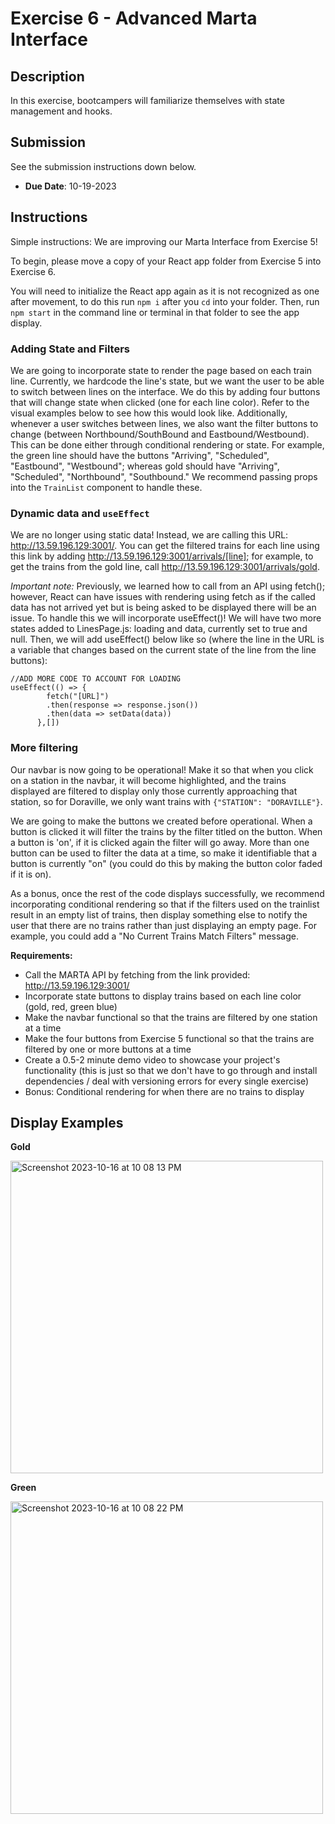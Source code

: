 # Exercise 6 - Advanced Marta Interface

## Description
In this exercise, bootcampers will familiarize themselves with state management and hooks.

## Submission
See the submission instructions down below.
- **Due Date**: 10-19-2023

## Instructions

Simple instructions: We are improving our Marta Interface from Exercise 5!

To begin, please move a copy of your React app folder from Exercise 5 into Exercise 6.

You will need to initialize the React app again as it is not recognized as one after movement, to do this run `npm i` after you `cd` into your folder. Then, run `npm start` in the command line or terminal in that folder to see the app display.

### Adding State and Filters

We are going to incorporate state to render the page based on each train line. Currently, we hardcode the line's state, but we want the user to be able to switch between lines on the interface. We do this by adding four buttons that will change state when clicked (one for each line color). Refer to the visual examples below to see how this would look like. Additionally, whenever a user switches between lines, we also want the filter buttons to change (between Northbound/SouthBound and Eastbound/Westbound). This can be done either through conditional rendering or state. For example, the green line should have the buttons "Arriving", "Scheduled", "Eastbound", "Westbound"; whereas gold should have "Arriving", "Scheduled", "Northbound", "Southbound." We recommend passing props into the `TrainList` component to handle these.

### Dynamic data and `useEffect`

We are no longer using static data! Instead, we are calling this URL: http://13.59.196.129:3001/. You can get the filtered trains for each line using this link by adding http://13.59.196.129:3001/arrivals/[line]; for example, to get the trains from the gold line, call http://13.59.196.129:3001/arrivals/gold. 

*Important note:* Previously, we learned how to call from an API using fetch(); however, React can have issues with rendering using fetch as if the called data has not arrived yet but is being asked to be displayed there will be an issue. To handle this we will incorporate useEffect()! We will have two more states added to LinesPage.js: loading and data, currently set to true and null. Then, we will add useEffect() below like so (where the line in the URL is a variable that changes based on the current state of the line from the line buttons):

```
//ADD MORE CODE TO ACCOUNT FOR LOADING
useEffect(() => {
        fetch("[URL]")
        .then(response => response.json())
        .then(data => setData(data))
      },[])
```

### More filtering

Our navbar is now going to be operational! Make it so that when you click on a station in the navbar, it will become highlighted, and the trains displayed are filtered to display only those currently approaching that station, so for Doraville, we only want trains with `{"STATION": "DORAVILLE"}`.

We are going to make the buttons we created before operational. When a button is clicked it will filter the trains by the filter titled on the button. When a button is 'on', if it is clicked again the filter will go away. More than one button can be used to filter the data at a time, so make it identifiable that a button is currently "on" (you could do this by making the button color faded if it is on).

As a bonus, once the rest of the code displays successfully, we recommend incorporating conditional rendering so that if the filters used on the trainlist result in an empty list of trains, then display something else to notify the user that there are no trains rather than just displaying an empty page. For example, you could add a "No Current Trains Match Filters" message.

**Requirements:**
- Call the MARTA API by fetching from the link provided: http://13.59.196.129:3001/
- Incorporate state buttons to display trains based on each line color (gold, red, green blue)
- Make the navbar functional so that the trains are filtered by one station at a time
- Make the four buttons from Exercise 5 functional so that the trains are filtered by one or more buttons at a time
- Create a 0.5-2 minute demo video to showcase your project's functionality (this is just so that we don't have to go through and install dependencies / deal with versioning errors for every single exercise)
- Bonus: Conditional rendering for when there are no trains to display

## Display Examples

**Gold**

<img width="500" alt="Screenshot 2023-10-16 at 10 08 13 PM" src="https://github.com/zinichakraborty/bootcampexercises-f23/assets/113480497/ab39f0c9-83d8-4232-90da-d026aca7ef7e">

**Green**

<img width="500" alt="Screenshot 2023-10-16 at 10 08 22 PM" src="https://github.com/zinichakraborty/bootcampexercises-f23/assets/113480497/990cb8e8-8441-4f05-bc1f-f9991bf977bb">

